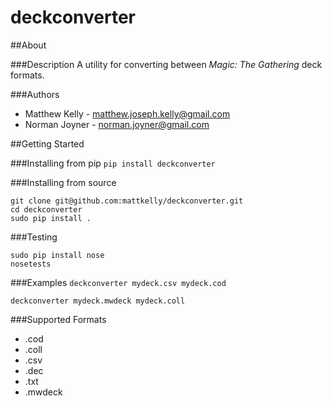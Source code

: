 deckconverter
=============

##About

###Description
A utility for converting between *Magic: The Gathering* deck formats.

###Authors
  * Matthew Kelly - <matthew.joseph.kelly@gmail.com>
  * Norman Joyner - <norman.joyner@gmail.com>

##Getting Started

###Installing from pip
`pip install deckconverter`

###Installing from source
```
git clone git@github.com:mattkelly/deckconverter.git
cd deckconverter
sudo pip install .
```

###Testing
```
sudo pip install nose
nosetests
```

###Examples
`deckconverter mydeck.csv mydeck.cod`

`deckconverter mydeck.mwdeck mydeck.coll`

###Supported Formats
  * .cod
  * .coll
  * .csv
  * .dec
  * .txt
  * .mwdeck

